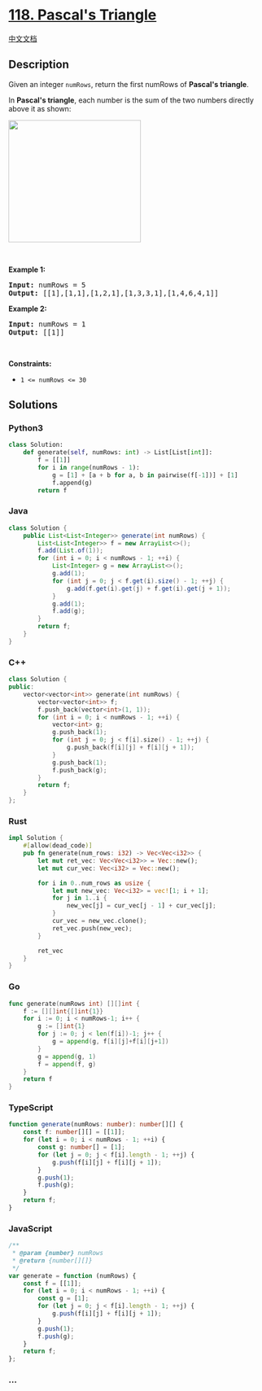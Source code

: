 # [118. Pascal's Triangle](https://leetcode.com/problems/pascals-triangle)

[中文文档](/solution/0100-0199/0118.Pascal%27s%20Triangle/README.md)

## Description

<p>Given an integer <code>numRows</code>, return the first numRows of <strong>Pascal&#39;s triangle</strong>.</p>

<p>In <strong>Pascal&#39;s triangle</strong>, each number is the sum of the two numbers directly above it as shown:</p>
<img alt="" src="https://fastly.jsdelivr.net/gh/doocs/leetcode@main/solution/0100-0199/0118.Pascal%27s%20Triangle/images/PascalTriangleAnimated2.gif" style="height:240px; width:260px" />
<p>&nbsp;</p>
<p><strong class="example">Example 1:</strong></p>
<pre><strong>Input:</strong> numRows = 5
<strong>Output:</strong> [[1],[1,1],[1,2,1],[1,3,3,1],[1,4,6,4,1]]
</pre><p><strong class="example">Example 2:</strong></p>
<pre><strong>Input:</strong> numRows = 1
<strong>Output:</strong> [[1]]
</pre>
<p>&nbsp;</p>
<p><strong>Constraints:</strong></p>

<ul>
	<li><code>1 &lt;= numRows &lt;= 30</code></li>
</ul>

## Solutions

<!-- tabs:start -->

### **Python3**

```python
class Solution:
    def generate(self, numRows: int) -> List[List[int]]:
        f = [[1]]
        for i in range(numRows - 1):
            g = [1] + [a + b for a, b in pairwise(f[-1])] + [1]
            f.append(g)
        return f
```

### **Java**

```java
class Solution {
    public List<List<Integer>> generate(int numRows) {
        List<List<Integer>> f = new ArrayList<>();
        f.add(List.of(1));
        for (int i = 0; i < numRows - 1; ++i) {
            List<Integer> g = new ArrayList<>();
            g.add(1);
            for (int j = 0; j < f.get(i).size() - 1; ++j) {
                g.add(f.get(i).get(j) + f.get(i).get(j + 1));
            }
            g.add(1);
            f.add(g);
        }
        return f;
    }
}
```

### **C++**

```cpp
class Solution {
public:
    vector<vector<int>> generate(int numRows) {
        vector<vector<int>> f;
        f.push_back(vector<int>(1, 1));
        for (int i = 0; i < numRows - 1; ++i) {
            vector<int> g;
            g.push_back(1);
            for (int j = 0; j < f[i].size() - 1; ++j) {
                g.push_back(f[i][j] + f[i][j + 1]);
            }
            g.push_back(1);
            f.push_back(g);
        }
        return f;
    }
};
```

### **Rust**

```rust
impl Solution {
    #[allow(dead_code)]
    pub fn generate(num_rows: i32) -> Vec<Vec<i32>> {
        let mut ret_vec: Vec<Vec<i32>> = Vec::new();
        let mut cur_vec: Vec<i32> = Vec::new();

        for i in 0..num_rows as usize {
            let mut new_vec: Vec<i32> = vec![1; i + 1];
            for j in 1..i {
                new_vec[j] = cur_vec[j - 1] + cur_vec[j];
            }
            cur_vec = new_vec.clone();
            ret_vec.push(new_vec);
        }

        ret_vec
    }
}
```

### **Go**

```go
func generate(numRows int) [][]int {
	f := [][]int{[]int{1}}
	for i := 0; i < numRows-1; i++ {
		g := []int{1}
		for j := 0; j < len(f[i])-1; j++ {
			g = append(g, f[i][j]+f[i][j+1])
		}
		g = append(g, 1)
		f = append(f, g)
	}
	return f
}
```

### **TypeScript**

```ts
function generate(numRows: number): number[][] {
    const f: number[][] = [[1]];
    for (let i = 0; i < numRows - 1; ++i) {
        const g: number[] = [1];
        for (let j = 0; j < f[i].length - 1; ++j) {
            g.push(f[i][j] + f[i][j + 1]);
        }
        g.push(1);
        f.push(g);
    }
    return f;
}
```

### **JavaScript**

```js
/**
 * @param {number} numRows
 * @return {number[][]}
 */
var generate = function (numRows) {
    const f = [[1]];
    for (let i = 0; i < numRows - 1; ++i) {
        const g = [1];
        for (let j = 0; j < f[i].length - 1; ++j) {
            g.push(f[i][j] + f[i][j + 1]);
        }
        g.push(1);
        f.push(g);
    }
    return f;
};
```

### **...**

```

```

<!-- tabs:end -->
